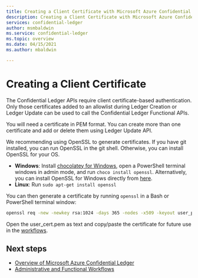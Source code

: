 ```yaml
---
title: Creating a Client Certificate with Microsoft Azure Confidential Ledger
description: Creating a Client Certificate with Microsoft Azure Confidential Ledger
services: confidential-ledger
author: msmbaldwin
ms.service: confidential-ledger
ms.topic: overview
ms.date: 04/15/2021
ms.author: mbaldwin

---
```

# Creating a Client Certificate

The Confidential Ledger APIs require client certificate-based authentication. Only those certificates added to an allowlist during Ledger Creation or Ledger Update can be used to call the Confidential Ledger Functional APIs.

You will need a certificate in PEM format. You can create more than one certificate and add or delete them using Ledger Update API.

We recommending using OpenSSL to generate certificates. If you have git installed, you can run OpenSSL in the git shell. Otherwise, you can install OpenSSL for your OS.

- **Windows**: Install [chocolatey for Windows](https://chocolatey.org/install), open a PowerShell terminal windows in admin mode, and run `choco install openssl`. Alternatively, you can install OpenSSL for Windows directly from [here](http://gnuwin32.sourceforge.net/packages/openssl.htm).
- **Linux**: Run `sudo apt-get install openssl`

You can then generate a certificate by running `openssl` in a Bash or PowerShell terminal window:

```bash
openssl req -new -newkey rsa:1024 -days 365 -nodes -x509 -keyout user_privk.pem -out user_cert.pem -subj=/CN="User Client Certificate"
```

Open the user_cert.pem as text and copy/paste the certificate for future use in the [workflows](workflows.md).

## Next steps

- [Overview of Microsoft Azure Confidential Ledger](overview.md)
- [Administrative and Functional Workflows](workflows.md)